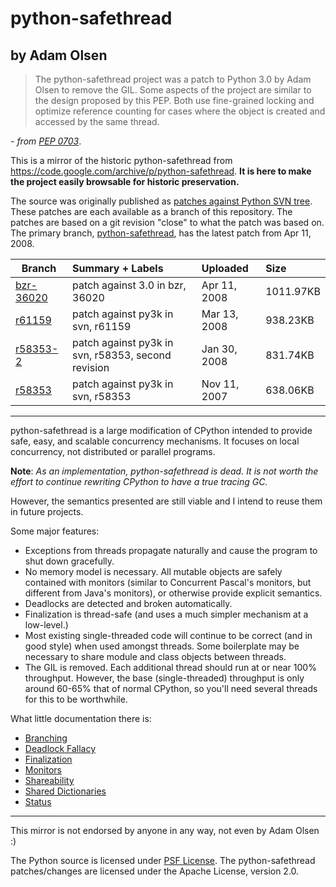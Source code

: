 # python-safethread
## by Adam  Olsen

> The python-safethread project was a patch to Python 3.0 by Adam Olsen to remove the GIL. Some aspects of the project are similar to the design proposed by this PEP. Both use fine-grained locking and optimize reference counting for cases where the object is created and accessed by the same thread.

*- from [PEP 0703](https://peps.python.org/pep-0703/#python-safethread)*.

This is a mirror of the historic python-safethread from https://code.google.com/archive/p/python-safethread. **It is here to make the project easily browsable for historic preservation.**

The source was originally published as [patches against Python SVN tree](patches/README.md). These patches are each available as a branch of this repository. The patches are based on a git revision "close" to what the patch was based on. The primary branch, [python-safethread](../python-safethread), has the latest patch from Apr 11, 2008.

| Branch                    | Summary + Labels                                   | Uploaded     | Size      |
| ------------------------- | :------------------------------------------------- | :----------- | :-------- |
| [bzr-36020](../bzr-36020) | patch against 3.0 in bzr, 36020                    | Apr 11, 2008 | 1011.97KB |
| [r61159](../r61159)       | patch against py3k in svn, r61159                  | Mar 13, 2008 | 938.23KB  |
| [r58353-2](../r58353-2)   | patch against py3k in svn, r58353, second revision | Jan 30, 2008 | 831.74KB  |
| [r58353](../r58353)       | patch against py3k in svn, r58353                  | Nov 11, 2007 | 638.06KB  |

---

python-safethread is a large modification of CPython intended to provide safe, easy, and scalable concurrency mechanisms. It focuses on local concurrency, not distributed or parallel programs.

**Note**: *As an implementation, python-safethread is dead. It is not worth the effort to continue rewriting CPython to have a true tracing GC.*

However, the semantics presented are still viable and I intend to reuse them in future projects.

Some major features:

  * Exceptions from threads propagate naturally and cause the program to shut down gracefully.
  * No memory model is necessary. All mutable objects are safely contained with monitors (similar to Concurrent Pascal's monitors, but different from Java's monitors), or otherwise provide explicit semantics.
  * Deadlocks are detected and broken automatically.
  * Finalization is thread-safe (and uses a much simpler mechanism at a low-level.)
  * Most existing single-threaded code will continue to be correct (and in good style) when used amongst threads. Some boilerplate may be necessary to share module and class objects between threads.
  * The GIL is removed. Each additional thread should run at or near 100% throughput. However, the base (single-threaded) throughput is only around 60-65% that of normal CPython, so you'll need several threads for this to be worthwhile.

What little documentation there is:

- [Branching](wiki/Branching.wiki.md)
- [Deadlock Fallacy](wiki/DeadlockFallacy.wiki.md)
- [Finalization](wiki/Finalization.wiki.md)
- [Monitors](wiki/Monitors.wiki.md)
- [Shareability](wiki/Shareability.wiki.md)
- [Shared Dictionaries](wiki/SharedDict.wiki.md)
- [Status](wiki/Status.wiki.md)

---

This mirror is not endorsed by anyone in any way, not even by Adam Olsen :)

The Python source is licensed under [PSF License](https://docs.python.org/3/license.html#psf-license). The python-safethread patches/changes are licensed under the Apache License, version 2.0.
